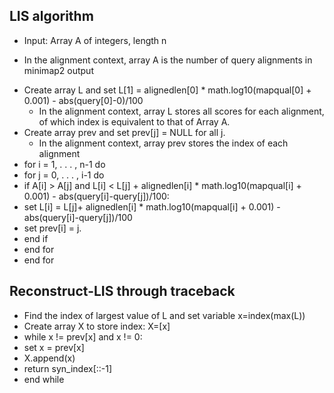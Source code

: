 ## LIS algorithm
- Input: Array A of integers, length n 
 * In the alignment context, array A is the number of query alignments in minimap2 output
- Create array L and set L[1] = alignedlen[0] * math.log10(mapqual[0] + 0.001) - abs(query[0]-0)/100
  * In the alignment context, array L stores all scores for each alignment, of which index is equivalent to that of Array A. 
- Create array prev and set prev[j] = NULL for all j.
  * In the alignment context, array prev stores the index of each alignment
- for i = 1, . . . , n-1 do
- for j = 0, . . . , i-1 do
- if A[i] > A[j] and L[i] < L[j] + alignedlen[i] * math.log10(mapqual[i] + 0.001) - abs(query[i]-query[j])/100:
- set L[i] = L[j]+ alignedlen[i] * math.log10(mapqual[i] + 0.001) - abs(query[i]-query[j])/100
- set prev[i] = j.
- end if
- end for
- end for

## Reconstruct-LIS through traceback
- Find the index of largest value of L and set variable x=index(max(L))
- Create array X to store index: X=[x]
- while x != prev[x] and x != 0:
- set x = prev[x]
- X.append(x)
- return syn_index[::-1]
- end while
